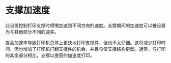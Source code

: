 支撑加速度
====
此设置控制打印支撑时喷嘴加速到不同方向的速度。支撑期间的加速度可以被设置为与其他部分不同的速率。

提高加速率导致打印机总体上更快地打印支撑件，但也不太仔细。这将减少打印时间，但也增加了打印机打翻支撑件的机会，并且将使支撑结构更弱。通常，与打印的其余部分相比，支撑以提高的加速度打印。
